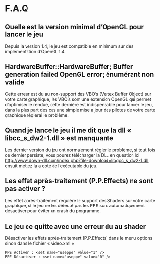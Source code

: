 # F.A.Q

## Quelle est la version minimal d’OpenGL pour lancer le jeu

Depuis la version 1.4, le jeu est compatible en minimum sur des implémentation d’OpenGL 1.4

## HardwareBuffer::HardwareBuffer; Buffer generation failed OpenGL error; énumérant non valide

Cette erreur est du au non-support des VBO’s (Vertex Buffer Object) sur votre carte graphique, les VBO’s sont une extension OpenGL qui permet d’optimiser le rendue, cette dernière est indispensable pour lancer le jeu, dans la plus part des cas une simple mise a jour des pilotes de votre carte graphique réglerai le problème.

## Quand je lance le jeu il me dit que la dll « libcc_s_dw2-1.dll » est manquante

Les dernier version du jeu ont normalement régler le problème, si tout fois ce dernier persiste, vous pourez télécharger la DLL en question ici http://www.down-dll.com/index.php?file-download=libgcc_s_dw2-1.dll, ensuit mettez la a coté de l’exécutable du jeu.

## Les effet après-traitement (P.P.Effects) ne sont pas activer ?

Les effet après-traitement requière le support des Shaders sur votre carte graphique, si le jeu ne les détecté pas les PPE sont automatiquement désactiver pour éviter un crash du programme.

## Le jeu ce quitte avec une erreur du au shader

Désactiver les effets après-traitement (P.P.Effects) dans le menu options sinon dans le fichier « video.xml »

    PPE Activer : <set name="useppe" value="1" />
    PPE Désactiver : <set name="useppe" value="0" />
